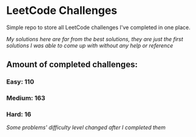 
# LeetCode Challenges

Simple repo to store all LeetCode challenges I've completed in one place.

<i>My solutions here are far from the best solutions, they are just the first solutions I was able to come up with without any help or reference</i>

## Amount of completed challenges:

### Easy: 110

### Medium: 163

### Hard: 16

<i>Some problems' difficulty level changed after I completed them</i>

